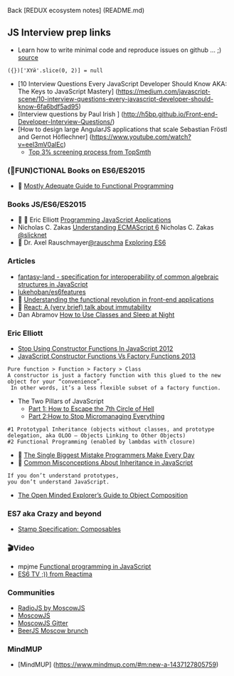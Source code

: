 Back [REDUX ecosystem notes] (README.md) 

## JS Interview prep links
* Learn how to write minimal code and reproduce issues on github ... ;) [source](https://github.com/babel/babel/issues/2455#issuecomment-144123318)
```
({})['XYй'.slice(0, 2)] = null 
```
* [10 Interview Questions Every JavaScript Developer Should Know AKA: The Keys to JavaScript Mastery] (https://medium.com/javascript-scene/10-interview-questions-every-javascript-developer-should-know-6fa6bdf5ad95)
* [Interview questions by Paul Irish ] (http://h5bp.github.io/Front-end-Developer-Interview-Questions/)
* [How to design large AngularJS applications that scale Sebastian Fröstl and Gernot Höflechner] (https://www.youtube.com/watch?v=eel3mV0alEc)
  * [Top 3% screening process from TopSmth](TopSmth.md)

### (:tea:FUN)CTIONAL Books on ES6/ES2015
* :muscle: [Mostly Adequate Guide to Functional Programming](https://drboolean.gitbooks.io/mostly-adequate-guide/content/)

### Books JS/ES6/ES2015
* :muscle: :tea: Eric Elliott [Programming JavaScript Applications](http://chimera.labs.oreilly.com/books/1234000000262/index.html)
* Nicholas C. Zakas [Understanding ECMAScript 6](https://drboolean.gitbooks.io/mostly-adequate-guide/content/)
  Nicholas C. Zakas [@slicknet](https://twitter.com/slicknet)
* :muscle: Dr. Axel Rauschmayer[@rauschma](https://twitter.com/rauschma) [Exploring ES6](http://exploringjs.com/es6/)

### Articles
* [fantasy-land - specification for interoperability of common algebraic structures in JavaScript](https://github.com/fantasyland/fantasy-land#monad)
* [lukehoban/es6features](https://github.com/lukehoban/es6features)
* :tea: [Understanding the functional revolution in front-end applications](http://blog.reactandbethankful.com/posts/2015/09/15/understanding-the-functional-revolution/)
* :tea: [React: A (very brief) talk about immutability](https://medium.com/@cassiozen/a-brief-talk-about-immutability-and-react-s-helpers-70919ab8ae7c#.5vidlw2s8)
* Dan Abramov [How to Use Classes and Sleep at Night](https://medium.com/@dan_abramov/how-to-use-classes-and-sleep-at-night-9af8de78ccb4#.b72gk999t)

### Eric Elliott
* [Stop Using Constructor Functions In JavaScript 2012](http://ericleads.com/2012/09/stop-using-constructor-functions-in-javascript/)
* [JavaScript Constructor Functions Vs Factory Functions 2013](http://ericleads.com/2013/01/javascript-constructor-functions-vs-factory-functions/)
```
Pure function > Function > Factory > Class
A constructor is just a factory function with this glued to the new object for your “convenience”.
 In other words, it’s a less flexible subset of a factory function.
``` 
* The Two Pillars of JavaScript 
  * [Part 1: How to Escape the 7th Circle of Hell](https://medium.com/javascript-scene/the-two-pillars-of-javascript-ee6f3281e7f3) 
  * [Part 2:How to Stop Micromanaging Everything](https://medium.com/javascript-scene/the-two-pillars-of-javascript-pt-2-functional-programming-a63aa53a41a4)
```
#1 Prototypal Inheritance (objects without classes, and prototype delegation, aka OLOO — Objects Linking to Other Objects)
#2 Functional Programming (enabled by lambdas with closure)
``` 
* :muscle: [The Single Biggest Mistake Programmers Make Every Day](https://medium.com/javascript-scene/the-single-biggest-mistake-programmers-make-every-day-62366b432308)
* :muscle: [Common Misconceptions About Inheritance in JavaScript](https://medium.com/javascript-scene/common-misconceptions-about-inheritance-in-javascript-d5d9bab29b0a#.23df3eq1y)
```
If you don’t understand prototypes,
you don’t understand JavaScript.
```
* [The Open Minded Explorer’s Guide to Object Composition](https://medium.com/javascript-scene/the-open-minded-explorer-s-guide-to-object-composition-88fe68961bed)
 
### ES7 aka Crazy and beyond
* [Stamp Specification: Composables](https://github.com/stampit-org/stamp-specification#stamp-specification-composables)
 
### :clapper:Video
* mpjme [Functional programming in JavaScript](https://www.youtube.com/playlist?list=PL0zVEGEvSaeEd9hlmCXrk5yUyqUag-n84)
* [ES6 TV ;)) from Reactima](https://www.youtube.com/watch?v=I7IdS-PbEgI&index=6&list=PLtFUHIH79KLzJC8yJN7gOE4d7odG1yTMw)

### Communities
* [RadioJS by MoscowJS](http://radiojs.ru/)
* [MoscowJS](http://moscowjs.ru/)
* [MoscowJS Gitter](https://gitter.im/MoscowJS/chat)
* [BeerJS Moscow brunch](https://gitter.im/beerjs/moscow)


### MindMUP
* [MindMUP] (https://www.mindmup.com/#m:new-a-1437127805759)

